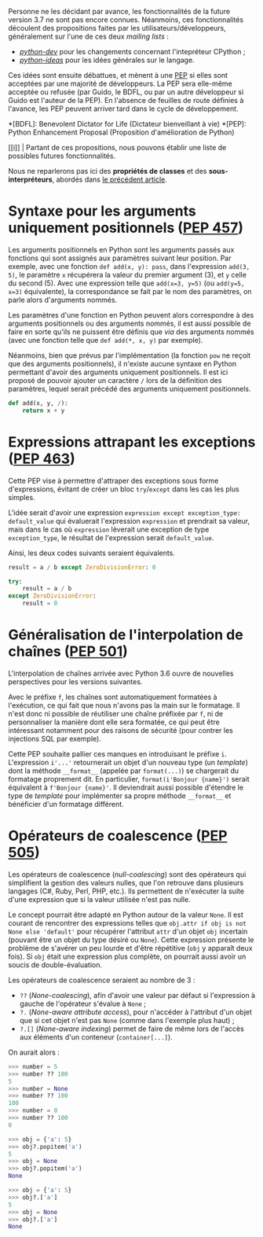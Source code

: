 Personne ne les décidant par avance, les fonctionnalités de la future version 3.7 ne sont pas encore connues.
Néanmoins, ces fonctionnalités découlent des propositions faites par les utilisateurs/développeurs, généralement sur l'une de ces deux *mailing lists* :

 - [*python-dev*](https://mail.python.org/mailman/listinfo/python-dev) pour les changements concernant l'intepréteur CPython ;
 - [*python-ideas*](https://mail.python.org/mailman/listinfo/python-ideas) pour les idées générales sur le langage.

Ces idées sont ensuite débattues, et mènent à une [PEP](https://www.python.org/dev/peps/) si elles sont acceptées par une majorité de développeurs.
La PEP sera elle-même acceptée ou refusée 
(par Guido, le BDFL, ou par un autre développeur si Guido est l'auteur de la PEP). En
l'absence de feuilles de route définies à l'avance, les PEP peuvent arriver
tard dans le cycle de développement.

*[BDFL]: Benevolent Dictator for Life (Dictateur bienveillant à vie)
*[PEP]: Python Enhancement Proposal (Proposition d'amélioration de Python)

[[i]]
| Partant de ces propositions, nous pouvons établir une liste de possibles futures fonctionnalités.

Nous ne reparlerons pas ici des **propriétés de classes** et des **sous-interpréteurs**, abordés dans [le précédent article](/articles/175/sortie-de-python-3-5/#4-ce-que-lon-peut-attendre-pour-la-version-3-6-1).

# Syntaxe pour les arguments uniquement positionnels ([PEP 457](https://www.python.org/dev/peps/pep-0457/))

Les arguments positionnels en Python sont les arguments passés aux fonctions qui sont assignés aux paramètres suivant leur position.
Par exemple, avec une fonction `def add(x, y): pass`, dans l'expression `add(3, 5)`, le paramètre `x` récupérera la valeur du premier argument (3), et `y` celle du second (5).
Avec une expression telle que `add(x=3, y=5)` (ou `add(y=5, x=3)` équivalente), la correspondance se fait par le nom des paramètres, on parle alors d'arguments nommés.

Les paramètres d'une fonction en Python peuvent alors correspondre à des arguments positionnels ou des arguments nommés,
il est aussi possible de faire en sorte qu'ils ne puissent être définis que *via* des arguments nommés (avec une fonction telle que `def add(*, x, y)` par exemple).

Néanmoins, bien que prévus par l'implémentation (la fonction `pow` ne reçoit que des arguments positionnels), il n'existe aucune syntaxe en Python permettant d'avoir des arguments uniquement positionnels.
Il est ici proposé de pouvoir ajouter un caractère `/` lors de la définition des paramètres, lequel serait précédé des arguments uniquement positionnels.

```python
def add(x, y, /):
    return x + y
```

# Expressions attrapant les exceptions ([PEP 463](https://www.python.org/dev/peps/pep-0463/))

Cette PEP vise à permettre d'attraper des exceptions sous forme d'expressions, évitant de créer un bloc `try`/`except` dans les cas les plus simples.

L'idée serait d'avoir une expression `expression except exception_type: default_value` qui évaluerait l'expression `expression` et prendrait sa valeur, mais dans le cas où `expression` lèverait une exception de type `exception_type`, le résultat de l'expression serait `default_value`.

Ainsi, les deux codes suivants seraient équivalents.

```python
result = a / b except ZeroDivisionError: 0
```

```python
try:
    result = a / b
except ZeroDivisionError:
    result = 0
```

# Généralisation de l'interpolation de chaînes ([PEP 501](https://www.python.org/dev/peps/pep-0501/))

L'interpolation de chaînes arrivée avec Python 3.6 ouvre de nouvelles perspectives pour les versions suivantes.

Avec le préfixe `f`, les chaînes sont automatiquement formatées à l'exécution, ce qui fait que nous n'avons pas la main sur le formatage. Il n'est donc ni possible de réutiliser une chaîne préfixée par `f`, ni de personnaliser la manière dont elle sera formatée, ce qui peut être intéressant notamment pour des raisons de sécurité (pour contrer les injections SQL par exemple).

Cette PEP souhaite pallier ces manques en introduisant le préfixe `i`. L'expression `i'...'` retournerait un objet d'un nouveau type (un *template*) dont la méthode `__format__` (appelée par `format(...)`) se chargerait du formatage proprement dit. En particulier, `format(i'Bonjour {name}')` serait équivalent à `f'Bonjour {name}'`. Il deviendrait aussi possible d'étendre le type de *template* pour implémenter sa propre méthode `__format__` et bénéficier d'un formatage différent.
 
# Opérateurs de coalescence ([PEP 505](https://www.python.org/dev/peps/pep-0505/))

Les opérateurs de coalescence (*null-coalescing*) sont des opérateurs qui simplifient la gestion des valeurs nulles, que l'on retrouve dans plusieurs langages (C#, Ruby, Perl, PHP, etc.).
Ils permettent de n'exécuter la suite d'une expression que si la valeur utilisée n'est pas nulle.

Le concept pourrait être adapté en Python autour de la valeur `None`.
Il est courant de rencontrer des expressions telles que `obj.attr if obj is not None else 'default'` pour récupérer l'attribut `attr` d'un objet `obj` incertain (pouvant être un objet du type désiré ou `None`).
Cette expression présente le problème de s'avérer un peu lourde et d'être répétitive (`obj` y apparaît deux fois).
Si `obj` était une expression plus complète, on pourrait aussi avoir un soucis de double-évaluation.

Les opérateurs de coalescence seraient au nombre de 3 :

 -  `??` (*None-coalescing*), afin d'avoir une valeur par défaut si l'expression à gauche de l'opérateur s'évalue à `None` ;
 -  `?.` (*None-aware attribute access*), pour n'accéder à l'attribut d'un objet que si cet objet n'est pas `None` (comme dans l'exemple plus haut) ;
 -  `?.[]` (*None-aware indexing*) permet de faire de même lors de l'accès aux éléments d'un conteneur (`container[...]`).

On aurait alors :

```python
>>> number = 5
>>> number ?? 100
5
>>> number = None
>>> number ?? 100
100
>>> number = 0
>>> number ?? 100
0

>>> obj = {'a': 5}
>>> obj?.popitem('a')
5
>>> obj = None
>>> obj?.popitem('a')
None

>>> obj = {'a': 5}
>>> obj?.['a']
5
>>> obj = None
>>> obj?.['a']
None
```
